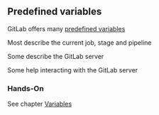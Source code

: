 <!-- .slide: id="gitlab_predefined_variables" -->

## Predefined variables

GitLab offers many [predefined variables](https://docs.gitlab.com/ee/ci/variables/predefined_variables.html)

Most describe the current job, stage and pipeline

Some describe the GitLab server

Some help interacting with the GitLab server

### Hands-On

See chapter [Variables](/hands-on/2025-05-14/020_variables/exercise/)
